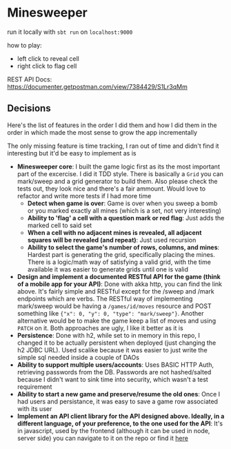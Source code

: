 # Minesweeper

run it locally with `sbt run` on `localhost:9000`

how to play:
 - left click to reveal cell
 - right click to flag cell

REST API Docs: https://documenter.getpostman.com/view/7384429/S1Lr3qMm

## Decisions

Here's the list of features in the order I did them and how
I did them in the order in which made the most sense to grow the app incrementally

The only missing feature is time tracking, I ran out of time and didn't find it interesting but it'd be easy to implement as is


* **Minesweeper core**: I built the game logic first as its the most important part of the excercise. I did it TDD style. There is basically a `Grid` you can mark/sweep and a grid generator to build them. Also please check the tests out, they look nice and there's a fair ammount. Would love to refactor and write more tests if I had more time
  * **Detect when game is over**: Game is over when you sweep a bomb or you marked exactly all mines (which is a set, not very interesting)
  * **Ability to 'flag' a cell with a question mark or red flag**: Just adds the marked cell to said set
  * **When a cell with no adjacent mines is revealed, all adjacent squares will be revealed (and repeat)**: Just used recursion
  * **Ability to select the game's number of rows, columns, and mines**: Hardest part is generating the grid, specifically placing the mines. 
  There is a logic/math way of satisfying a valid grid, with the time available it was easier to generate grids until one is valid 
* **Design and implement a documented RESTful API for the game (think of a mobile app for your API)**: Done with akka http, you can find the link above. It's fairly simple and RESTful except for the /sweep and /mark endpoints which are verbs. The RESTful way of implementing mark/sweep would be having a `/games/id/moves` resource and POST something like `{"x": 0, "y": 0, "type": "mark/sweep"}`. Another alternative would be to make the game keep a list of moves and using `PATCH` on it. Both approaches are ugly, I like it better as it is
* **Persistence**: Done with h2, while set to in memory in this repo, I changed it to be actually persistent when deployed (just changing the h2 JDBC URL). Used scalike because it was easier to just write the simple sql needed inside a couple of DAOs
* **Ability to support multiple users/accounts**: Uses BASIC HTTP Auth, retrieving passwords from the DB. Passwords are not hashed/salted because I didn't want to sink time into security, which wasn't a test requirement 
* **Ability to start a new game and preserve/resume the old ones**: Once I had users and persistance, it was easy to save a game row associated with its user
* **Implement an API client library for the API designed above. Ideally, in a different language, of your preference, to the one used for the API**: It's in javascript, used by the frontend (although it can be used in node, server side) you can navigate to it on the repo or find it [here](https://github.com/julianSelser/minesweeper/blob/master/src/main/resources/site/js/client.js) 
